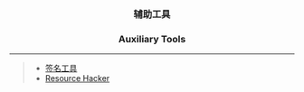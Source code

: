 ### <p align="center">辅助工具</p>
### <p align="center">Auxiliary Tools</p>

------

> * [签名工具](https://learn.microsoft.com/dotnet/framework/tools/signtool-exe)&emsp;
> * [Resource Hacker](http://angusj.com/resourcehacker)&emsp;